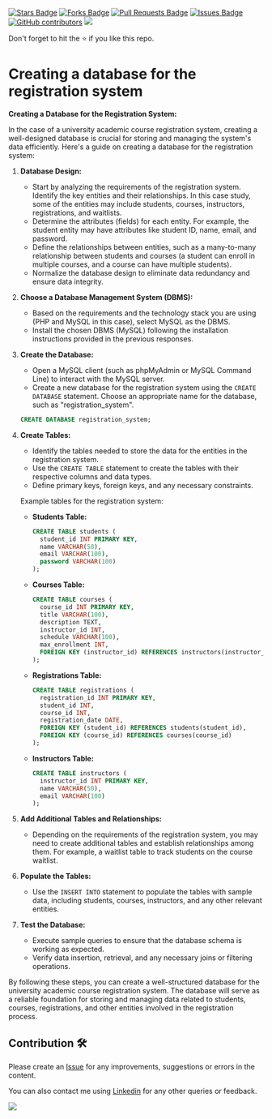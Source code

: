 <a href="https://github.com/drshahizan/learn-php/stargazers"><img src="https://img.shields.io/github/stars/drshahizan/learn-php" alt="Stars Badge"/></a>
<a href="https://github.com/drshahizan/learn-php/network/members"><img src="https://img.shields.io/github/forks/drshahizan/learn-php" alt="Forks Badge"/></a>
<a href="https://github.com/drshahizan/learn-php/pulls"><img src="https://img.shields.io/github/issues-pr/drshahizan/learn-php" alt="Pull Requests Badge"/></a>
<a href="https://github.com/drshahizan/learn-php/issues"><img src="https://img.shields.io/github/issues/drshahizan/learn-php" alt="Issues Badge"/></a>
<a href="https://github.com/drshahizan/learn-php/graphs/contributors"><img alt="GitHub contributors" src="https://img.shields.io/github/contributors/drshahizan/learn-php?color=2b9348"></a>
![](https://visitor-badge.glitch.me/badge?page_id=drshahizan/learn-php)

Don't forget to hit the :star: if you like this repo.

# Creating a database for the registration system

**Creating a Database for the Registration System:**

In the case of a university academic course registration system, creating a well-designed database is crucial for storing and managing the system's data efficiently. Here's a guide on creating a database for the registration system:

1. **Database Design:**
   - Start by analyzing the requirements of the registration system. Identify the key entities and their relationships. In this case study, some of the entities may include students, courses, instructors, registrations, and waitlists.
   - Determine the attributes (fields) for each entity. For example, the student entity may have attributes like student ID, name, email, and password.
   - Define the relationships between entities, such as a many-to-many relationship between students and courses (a student can enroll in multiple courses, and a course can have multiple students).
   - Normalize the database design to eliminate data redundancy and ensure data integrity.

2. **Choose a Database Management System (DBMS):**
   - Based on the requirements and the technology stack you are using (PHP and MySQL in this case), select MySQL as the DBMS.
   - Install the chosen DBMS (MySQL) following the installation instructions provided in the previous responses.

3. **Create the Database:**
   - Open a MySQL client (such as phpMyAdmin or MySQL Command Line) to interact with the MySQL server.
   - Create a new database for the registration system using the `CREATE DATABASE` statement. Choose an appropriate name for the database, such as "registration_system".

   ```sql
   CREATE DATABASE registration_system;
   ```

4. **Create Tables:**
   - Identify the tables needed to store the data for the entities in the registration system.
   - Use the `CREATE TABLE` statement to create the tables with their respective columns and data types.
   - Define primary keys, foreign keys, and any necessary constraints.

   Example tables for the registration system:

   - **Students Table:**

     ```sql
     CREATE TABLE students (
       student_id INT PRIMARY KEY,
       name VARCHAR(50),
       email VARCHAR(100),
       password VARCHAR(100)
     );
     ```

   - **Courses Table:**

     ```sql
     CREATE TABLE courses (
       course_id INT PRIMARY KEY,
       title VARCHAR(100),
       description TEXT,
       instructor_id INT,
       schedule VARCHAR(100),
       max_enrollment INT,
       FOREIGN KEY (instructor_id) REFERENCES instructors(instructor_id)
     );
     ```

   - **Registrations Table:**

     ```sql
     CREATE TABLE registrations (
       registration_id INT PRIMARY KEY,
       student_id INT,
       course_id INT,
       registration_date DATE,
       FOREIGN KEY (student_id) REFERENCES students(student_id),
       FOREIGN KEY (course_id) REFERENCES courses(course_id)
     );
     ```

   - **Instructors Table:**

     ```sql
     CREATE TABLE instructors (
       instructor_id INT PRIMARY KEY,
       name VARCHAR(50),
       email VARCHAR(100)
     );
     ```

5. **Add Additional Tables and Relationships:**
   - Depending on the requirements of the registration system, you may need to create additional tables and establish relationships among them. For example, a waitlist table to track students on the course waitlist.

6. **Populate the Tables:**
   - Use the `INSERT INTO` statement to populate the tables with sample data, including students, courses, instructors, and any other relevant entities.

7. **Test the Database:**
   - Execute sample queries to ensure that the database schema is working as expected.
   - Verify data insertion, retrieval, and any necessary joins or filtering operations.

By following these steps, you can create a well-structured database for the university academic course registration system. The database will serve as a reliable foundation for storing and managing data related to students, courses, registrations, and other entities involved in the registration process.


## Contribution 🛠️
Please create an [Issue](https://github.com/drshahizan/learn-php/issues) for any improvements, suggestions or errors in the content.

You can also contact me using [Linkedin](https://www.linkedin.com/in/drshahizan/) for any other queries or feedback.

![](https://visitor-badge.glitch.me/badge?page_id=drshahizan)
